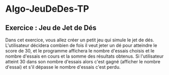 # Algo-JeuDeDes-TP

## Exercice : Jeu de Jet de Dés

Dans cet exercice, vous allez créer un petit jeu qui simule le jet de dés. 
L'utilisateur décidera combien de fois il veut jeter un dé pour atteindre le score de 30, et le programme affichera le nombre d'essais choisis et le nombre d'essais en cours et la somme des résultats obtenus. Si l'utilisateur atteint 30 dans son nombre d'essais alors c'est gagné (afficher le nombre d'essai) et s'il dépasse le nombre d'essais c'est perdu.

